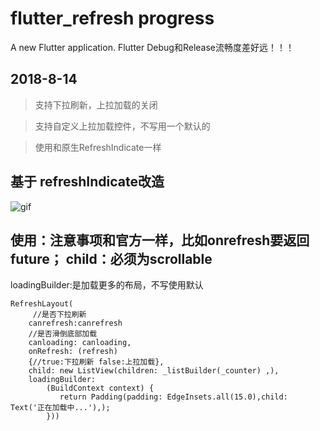 # flutter_refresh progress

A new Flutter application.
Flutter Debug和Release流畅度差好远！！！
## 2018-8-14

> 支持下拉刷新，上拉加载的关闭

> 支持自定义上拉加载控件，不写用一个默认的

> 使用和原生RefreshIndicate一样

## 基于 refreshIndicate改造
![gif](https://github.com/While1true/flutter_refresh/blob/master/2018-06-02-15-14-48.gif)

## 使用：注意事项和官方一样，比如onrefresh要返回future； child：必须为scrollable

loadingBuilder:是加载更多的布局，不写使用默认
```
RefreshLayout(
     //是否下拉刷新
    canrefresh:canrefresh
    //是否滑倒底部加载
    canloading: canloading,
    onRefresh: (refresh) 
    {//true:下拉刷新 false:上拉加载},
    child: new ListView(children: _listBuilder(_counter) ,),
    loadingBuilder: 
        (BuildContext context) {
           return Padding(padding: EdgeInsets.all(15.0),child: Text('正在加载中...'),);
        }))
            
```


